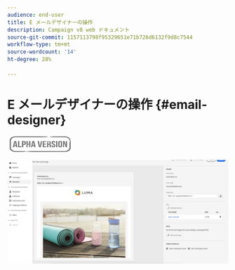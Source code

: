 ```yaml
---
audience: end-user
title: E メールデザイナーの操作
description: Campaign v8 web ドキュメント
source-git-commit: 1157113798f95329651e71b726d6132f9d8c7544
workflow-type: tm+mt
source-wordcount: '14'
ht-degree: 28%

---
```


# E メールデザイナーの操作 {#email-designer}

![](../assets/do-not-localize/badge.png)



![](assets/content-dashboard.png)

<!--
Acrite same as AJO but little diff:
no offers (offer component specific to AJO) -> need to use perso
perso is not acrite. icons are not the same as AJO: recipient, offers (define offer with code), content blocks (not in AJO). 
rest of design similar to AJO
dynamic content not in alpha
-->